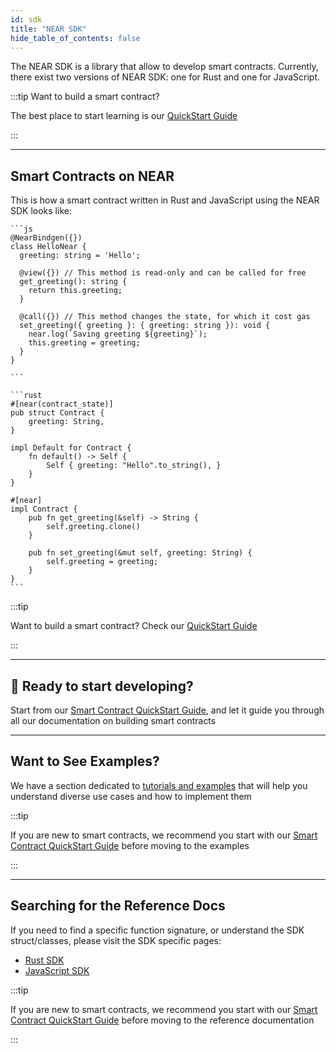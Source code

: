 ```yaml
---
id: sdk
title: "NEAR SDK"
hide_table_of_contents: false
---
```






The NEAR SDK is a library that allow to develop smart contracts. Currently, there exist two versions of NEAR SDK: one for Rust and one for JavaScript.

:::tip Want to build a smart contract?

The best place to start learning is our [QuickStart Guide](../smart-contracts/quickstart.md)

:::

<FeatureList>
  <Column title="" size="6">
    <Feature url="https://docs.rs/near-sdk/latest/near_sdk/" title="Rust SDK" subtitle="Rust SDK Reference docs" image="smartcontract-rust.png" />
  </Column>
  <Column title="" size="6">
    <Feature url="https://near.github.io/near-sdk-js/" title="JavaScript SDK" subtitle="Javascript SDK Reference docs" image="smartcontract-js.png" />
  </Column>
</FeatureList>

---

## Smart Contracts on NEAR


This is how a smart contract written in Rust and JavaScript using the NEAR SDK looks like:

<Tabs groupId="code-tabs">
  <TabItem value="js" label="🌐 JavaScript">

    ```js
    @NearBindgen({})
    class HelloNear {
      greeting: string = 'Hello';

      @view({}) // This method is read-only and can be called for free
      get_greeting(): string {
        return this.greeting;
      }

      @call({}) // This method changes the state, for which it cost gas
      set_greeting({ greeting }: { greeting: string }): void {
        near.log(`Saving greeting ${greeting}`);
        this.greeting = greeting;
      }
    }
    
    ```

  </TabItem>

  <TabItem value="rust" label="🦀 Rust">

    ```rust
    #[near(contract_state)]
    pub struct Contract {
        greeting: String,
    }

    impl Default for Contract {
        fn default() -> Self {
            Self { greeting: "Hello".to_string(), }
        }
    }

    #[near]
    impl Contract {
        pub fn get_greeting(&self) -> String {
            self.greeting.clone()
        }

        pub fn set_greeting(&mut self, greeting: String) {
            self.greeting = greeting;
        }
    }
    ```

  </TabItem>

</Tabs>

:::tip

Want to build a smart contract? Check our [QuickStart Guide](../smart-contracts/quickstart.md)

:::

---

## 🎉 Ready to start developing?

Start from our [Smart Contract QuickStart Guide](../smart-contracts/quickstart.md), and let it guide you through all our documentation on building smart contracts

---

## Want to See Examples?

We have a section dedicated to [tutorials and examples](../tutorials/examples/guest-book.md) that will help you understand diverse use cases and how to implement them

:::tip

If you are new to smart contracts, we recommend you start with our [Smart Contract QuickStart Guide](../smart-contracts/quickstart.md) before moving to the examples

:::

---

## Searching for the Reference Docs

If you need to find a specific function signature, or understand the SDK struct/classes, please visit the SDK specific pages:

- [Rust SDK](https://docs.rs/near-sdk/latest/near_sdk/)
- [JavaScript SDK](https://near.github.io/near-sdk-js/)

:::tip

If you are new to smart contracts, we recommend you start with our [Smart Contract QuickStart Guide](../smart-contracts/quickstart.md) before moving to the reference documentation

:::
